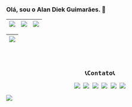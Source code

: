 ### Olá, sou o Alan Diek Guimarães. 👋


| ![](http://github-profile-summary-cards.vercel.app/api/cards/stats?username=AlanDiekGuimaraes&theme=tokyonight&hide_border=true) | ![](https://github-readme-streak-stats.herokuapp.com/?user=AlanDiekGuimaraes&hide_border=true&card_width=338&theme=tokyonight&hide_border=true) | ![](http://github-profile-summary-cards.vercel.app/api/cards/repos-per-language?username=AlanDiekGuimaraes&langs_count=10&layout=compact&theme=tokyonight&hide_border=true) |
| :-: | :-: | :-: |
 
| ![](http://github-profile-summary-cards.vercel.app/api/cards/profile-details?username=AlanDiekGuimaraes&theme=tokyonight&hide_border=true ) |
| :-: |
 ##


<br clear="both">
<kbd>
  <div align="center">
     <h3 align="center">📞Contato📞</h3>
       <img width="2" />
         <a href="https://www.linkedin.com/in/alandiekguimaraes/" target="_blank"><img src="https://img.shields.io/badge/LinkedIn-0077B5?style=for-the-badge&logo=linkedin&logoColor=white"/></a>
         <a href="https://www.facebook.com/AlanDiekGuimaraes/" target="_blank"><img src="https://img.shields.io/badge/Facebook-1877F2?style=for-the-badge&logo=facebook&logoColor=white"/></a>
         <a href="https://www.instagram.com/alandiekguimaraes/" target="_blank"><img src="https://img.shields.io/badge/Instagram-E4405F?style=for-the-badge&logo=instagram&logoColor=white"/></a>
         <a href="https://steamcommunity.com/id/alandiekguimaraes/" target="_blank"><img src="https://img.shields.io/badge/Steam-000000?style=for-the-badge&logo=steam&logoColor=white"/></a>
         <a href="mailto:alandiekguimaraes@gmail.com" target="_blank"><img src="https://img.shields.io/badge/Gmail-D14836?style=for-the-badge&logo=gmail&logoColor=white"/></a>
         <a href="https://lattes.cnpq.br/9176587951504436" target="_blank"><img src="https://img.shields.io/badge/-Lattes-blue?style=for-the-badge&logo"/></a>
       <img width="2" />
  </div>
</kbd>


![](https://i.imgur.com/kwV4cAs.png)
